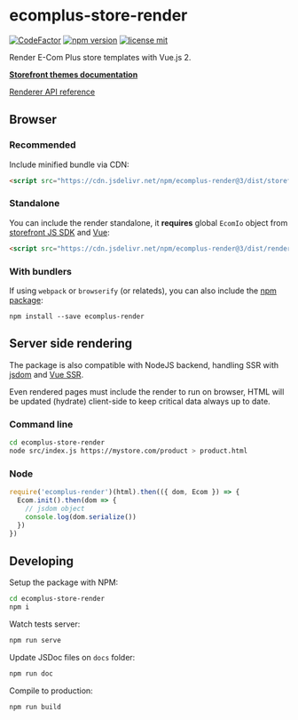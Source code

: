 # ecomplus-store-render

[![CodeFactor](https://www.codefactor.io/repository/github/ecomclub/ecomplus-store-render/badge)](https://www.codefactor.io/repository/github/ecomclub/ecomplus-store-render)
[![npm version](https://img.shields.io/npm/v/ecomplus-render.svg)](https://www.npmjs.org/ecomplus-render)
[![license mit](https://img.shields.io/badge/License-MIT-yellow.svg)](https://opensource.org/licenses/MIT)

Render E-Com Plus store templates with Vue.js 2.

**[Storefront themes documentation](https://developers.e-com.plus/docs/themes/)**

[Renderer API reference](https://developers.e-com.plus/ecomplus-store-render/)

## Browser

### Recommended

Include minified bundle via CDN:

```html
<script src="https://cdn.jsdelivr.net/npm/ecomplus-render@3/dist/storefront.min.js"></script>
```

### Standalone

You can include the render standalone, it **requires** global `EcomIo` object from
[storefront JS SDK](https://github.com/ecomclub/ecomplus-sdk-js) and
[Vue](https://vuejs.org/v2/guide/#Getting-Started):

```html
<script src="https://cdn.jsdelivr.net/npm/ecomplus-render@3/dist/render.min.js"></script>
```

### With bundlers

If using `webpack` or `browserify` (or relateds),
you can also include the
[npm package](https://www.npmjs.com/package/ecomplus-render):

`npm install --save ecomplus-render`

## Server side rendering

The package is also compatible with NodeJS backend,
handling SSR with
[jsdom](https://github.com/jsdom/jsdom) and
[Vue SSR](https://ssr.vuejs.org/).

Even rendered pages must include the render to run on browser,
HTML will be updated (hydrate) client-side
to keep critical data always up to date.

### Command line

```bash
cd ecomplus-store-render
node src/index.js https://mystore.com/product > product.html
```

### Node

```javascript
require('ecomplus-render')(html).then(({ dom, Ecom }) => {
  Ecom.init().then(dom => {
    // jsdom object
    console.log(dom.serialize())
  })
})
```

## Developing

Setup the package with NPM:

```bash
cd ecomplus-store-render
npm i
```

Watch tests server:

```bash
npm run serve
```

Update JSDoc files on `docs` folder:

```bash
npm run doc
```

Compile to production:

```bash
npm run build
```
